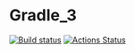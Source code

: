 # Gradle_3
[![Build status](https://ci.appveyor.com/api/projects/status/ehdgb6a7hx4eec2c?svg=true)](https://ci.appveyor.com/project/Konstantin23122/gradle-3) [![Actions Status](https://github.com/GKZ28/Gradle_3/actions/workflows/main.yml/badge.svg)](https://github.com/GKZ28/Gradle_3/actions)
